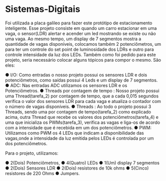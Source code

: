 # Sistemas-Digitais

Foi utilizada a placa galileo para fazer este protótipo de estacionamento inteligente. Esse projeto consiste em quando um carro
estacionar em uma vaga, o sensor(LDR) alertar e acender um led mostrando se existe ou
não uma vaga. Ao mesmo tempo, um display de 7 segmentos mostra a quantidade de
vagas disponíveis, colocamos também 2 potenciômetros, um para ter um controle do set
point de luminosidade dos LDRs e outro para controle intensidade da luz dos LEDs.
Também como foi pedido para este projeto, seria necessário colocar alguns tópicos
para compor o mesmo. São eles:

  ● I/O: Como entradas o nosso projeto possui os sensores LDR e dois
  potenciômetros, como saídas possui 4 Leds e um display de 7 segmentos.
  ● ADC: Nas entradas ADC utilizamos os sensores LDR e os Potenciômetros.
  ● Threads por contagem de tempo : Nosso projeto possui uma Thread(tarefa_2)
  por contagem de tempo, que a cada 0,015 segundos verifica o valor dos
  sensores LDR para cada vaga e atualiza o contador com o número de vagas
  disponíveis.
  ● Threads : Ao todo o projeto possui 3 Threads, sendo uma por contagem de
  tempo(tarefa_2) como explicado acima, outra Thread que recebe os valores
  dos potenciômetros(tarefa_4) e uma que inicializa os PWMs(tarefa_3),
  verifica as vagas e liga-os de acordo com a intensidade que é recebida em
  um dos potenciômetros.
  ● PWM: Utilizamos como PWM os 4 LEDs que indicam a disponibilidade das
  vagas,onde a intensidade da luz emitida pelos LEDs é controlada por um dos
  potenciômetros.

Para o projeto, utilizamos:

  ● 2(Dois) Potenciômetros,
  ● 4(Quatro) LEDs
  ● 1(Um) display 7 segmentos
  ● 2(Dois) Sensores LDR
  ● 2(Dois) resistores de 10k ohms
  ● 5(Cinco) resistores de 220 Ohms
  ● Jumpers.
